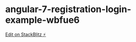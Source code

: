 # angular-7-registration-login-example-wbfue6

[Edit on StackBlitz ⚡️](https://stackblitz.com/edit/angular-7-registration-login-example-wbfue6)